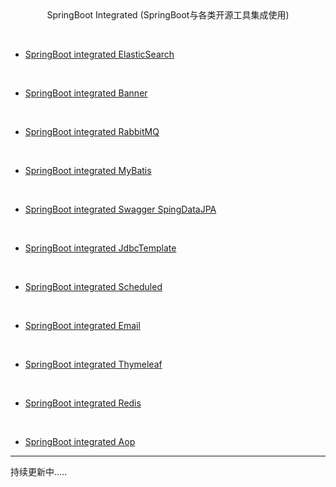 <center>SpringBoot Integrated (SpringBoot与各类开源工具集成使用)</center>  

&emsp;

- [SpringBoot integrated ElasticSearch](https://github.com/Lotharing/springboot-integrated-tool/tree/master/springboot-elasticsearch)

&emsp;

- [SpringBoot integrated Banner](https://github.com/Lotharing/springboot-integrated-tool/tree/master/springboot-banner)

&emsp;

- [SpringBoot integrated RabbitMQ](https://github.com/Lotharing/springboot-integrated-tool/tree/master/springboot-rabbitmq)

&emsp;

- [SpringBoot integrated MyBatis](https://github.com/Lotharing/springboot-integrated-tool/tree/master/springboot-mybatis)

&emsp;

- [SpringBoot integrated Swagger SpingDataJPA](https://github.com/Lotharing/springboot-integrated-tool/tree/master/springboot-swagger)

&emsp;

- [SpringBoot integrated JdbcTemplate](https://github.com/Lotharing/springboot-integrated-tool/tree/master/springboot-jdbcTemplate)

&emsp;

- [SpringBoot integrated Scheduled](https://github.com/Lotharing/springboot-integrated-tool/tree/master/springboot-scheduled)

&emsp;

- [SpringBoot integrated Email](https://github.com/Lotharing/springboot-integrated-tool/tree/master/springboot-email)

&emsp;

- [SpringBoot integrated Thymeleaf](https://github.com/Lotharing/springboot-integrated-tool/tree/master/springboot-thymeleaf)

&emsp;

- [SpringBoot integrated Redis](https://github.com/Lotharing/springboot-integrated-tool/tree/master/springboot-redis)

&emsp;

- [SpringBoot integrated Aop](https://github.com/Lotharing/springboot-integrated-tool/tree/master/springboot-aop)


---

持续更新中.....
